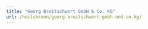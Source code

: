 ```yaml
---
title: "Georg Breitschwert GmbH & Co. KG"
url: /heilsbronn/georg-breitschwert-gmbh-und-co-kg/
---
```

